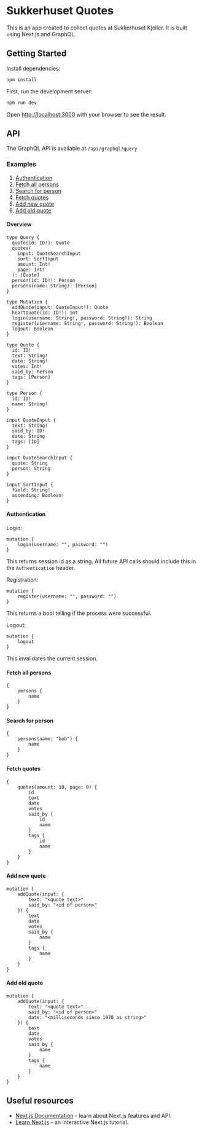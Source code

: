# Sukkerhuset Quotes

This is an app created to collect quotes at Sukkerhuset Kjeller. It is built using Next.js and GraphQL.

## Getting Started

Install dependencies:

```bash
npm install
```

First, run the development server:

```bash
npm run dev
```

Open [http://localhost:3000](http://localhost:3000) with your browser to see the result.

## API

The GraphQL API is available at `/api/graphql?query`

### Examples

1. [Authentication](#auth)
2. [Fetch all persons](#fetch-all-persons)
3. [Search for person](#search-for-person)
4. [Fetch quotes](#fetch-quotes)
5. [Add new quote](#add-new-quote)
6. [Add old quote](#add-old-quote)

#### Overview

```
type Query {
  quote(id: ID!): Quote
  quotes(
    input: QuoteSearchInput
    sort: SortInput
    amount: Int!
    page: Int!
  ): [Quote]
  person(id: ID!): Person
  persons(name: String): [Person]
}

type Mutation {
  addQuote(input: QuoteInput!): Quote
  heartQuote(id: ID!): Int
  login(username: String!, password: String!): String
  register(username: String!, password: String!): Boolean
  logout: Boolean
}

type Quote {
  id: ID!
  text: String!
  date: String!
  votes: Int!
  said_by: Person
  tags: [Person]
}

type Person {
  id: ID!
  name: String!
}

input QuoteInput {
  text: String!
  said_by: ID!
  date: String
  tags: [ID]
}

input QuoteSearchInput {
  quote: String
  person: String
}

input SortInput {
  field: String!
  ascending: Boolean!
}

```

<a name="auth"></a>

#### Authentication

Login:

```
mutation {
    login(username: "", password: "")
}
```

This returns session id as a string. All future API calls should include this in the `Authentication` header.

Registration:

```
mutation {
    register(username: "", password: "")
}
```

This returns a bool telling if the process were successful.

Logout:

```
mutation {
    logout
}
```

This invalidates the current session.

<a name="fetch-all-persons"></a>

#### Fetch all persons

```
{
    persons {
        name
    }
}
```

<a name="search-for-person"></a>

#### Search for person

```
{
    persons(name: "bob") {
        name
    }
}
```

<a name="fetch-quotes"></a>

#### Fetch quotes

```
{
    quotes(amount: 10, page: 0) {
        id
        text
        date
        votes
        said_by {
            id
            name
        }
        tags {
            id
            name
        }
    }
}
```

<a name="add-new-quote"></a>

#### Add new quote

```
mutation {
    addQuote(input: {
        text: "<quote text>"
        said_by: "<id of person>"
    }) {
        text
        date
        votes
        said_by {
            name
        }
        tags {
            name
        }
    }
}
```

<a name="add-old-quote"></a>

#### Add old quote

```
mutation {
    addQuote(input: {
        text: "<quote text>"
        said_by: "<id of person>"
        date: "<milliseconds since 1970 as string>"
    }) {
        text
        date
        votes
        said_by {
            name
        }
        tags {
            name
        }
    }
}
```

## Useful resources

- [Next.js Documentation](https://nextjs.org/docs) - learn about Next.js features and API.
- [Learn Next.js](https://nextjs.org/learn) - an interactive Next.js tutorial.
